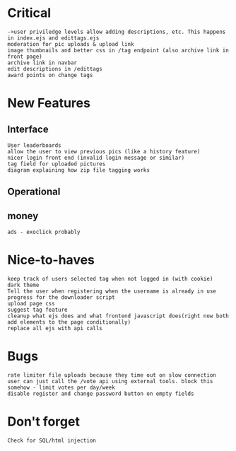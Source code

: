 # Critical
    ->user priviledge levels allow adding descriptions, etc. This happens in index.ejs and edittags.ejs
    moderation for pic uploads & upload link
    image thumbnails and better css in /tag endpoint (also archive link in front page)
    archive link in navbar
    edit descriptions in /edittags
    award points on change tags

# New Features

## Interface
    User leaderboards
    allow the user to view previous pics (like a history feature)
    nicer login front end (invalid login message or similar)
    tag field for uploaded pictures
    diagram explaining how zip file tagging works
    
## Operational

## money
    ads - exoclick probably

# Nice-to-haves
    keep track of users selected tag when not logged in (with cookie)
    dark theme
    Tell the user when registering when the username is already in use
    progress for the downloader script
    upload page css
    suggest tag feature
    cleanup what ejs does and what frontend javascript does(right now both add elements to the page conditionally)
    replace all ejs with api calls

# Bugs
    rate limiter file uploads because they time out on slow connection
    user can just call the /vote api using external tools. block this somehow - limit votes per day/week
    disable register and change password button on empty fields

# Don't forget
    Check for SQL/html injection
